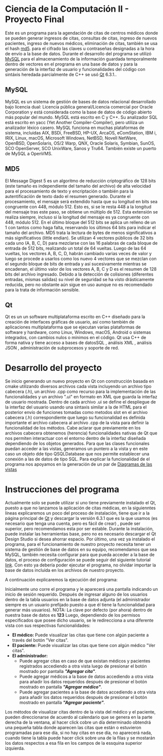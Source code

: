 # Ciencia de la Computación II - Proyecto Final
Este es un programa para la agendación de citas de centros médicos donde se pueden generar ingresos de citas, consultas de citas, ingreso de nuevos pacientes, 
ingreso de nuevos médicos, eliminación de citas, también se usa el hash [md5](#md5). para el cifrado las claves u contraseñas designadas a la hora de envío a la base de datos.
Durante el desarrollo del programa se utilizó [MySQL](#mysql) para el almacenamiento de la información guardada temporalmente dentro de vectores en el programa en una base de datos y para la generación
de la interfaz de usuario y funcionalidades del código con sintáxis heredada parcialmente de C++ se usó [Qt](#qt) 6.3.1.. 

## MySQL
MySQL es un sistema de gestión de bases de datos relacional desarrollado bajo licencia dual: Licencia pública general/Licencia comercial por Oracle Corporation 
y está considerada como la base de datos de código abierto más popular del mundo. MySQL está escrito en C y C++. Su analizador SQL está escrito en yacc (Yet Another Compiler-Compiler), pero utiliza un analizador léxico casero. MySQL funciona en muchas plataformas de sistema, incluidas AIX, BSDi, FreeBSD, HP-UX,
ArcaOS, eComStation, IBM i, IRIX, Linux, macOS, Microsoft Windows, NetBSD, Novell NetWare, OpenBSD, OpenSolaris, OS/2 Warp, 
QNX, Oracle Solaris, Symbian, SunOS, SCO OpenServer, SCO UnixWare, Sanos y Tru64. También existe un puerto de MySQL a OpenVMS.

## MD5
El Message Digest 5 es un algoritmo de reducción criptográfico de 128 bits (este tamaño es independiente del tamaño del archivo) de alta velocidad
para el procesamiento de texto y encriptación o también para la autentificación de texto dado el resumen generado. Durante el procesamiento, el mensaje será extendido hasta que
su longitud en bits sea congruente con 448, módulo 512. Esto es, si se le resta 448 a la longitud del mensaje tras este paso, se obtiene un múltiplo de 512. 
Esta extensión se realiza siempre, incluso si la longitud del mensaje es ya congruente con 448, módulo 512. En el último bloque del 512 bits se aplica un relleno de un 1 con tantos como haga falta, 
reservando los últimos 64 bits para indicar el tamaño del archivo. MD5 trata la lectura de bytes de menos significativos a más significativos (little endian).
Se utilizan 4 vectores públicos de 32 bits cada uno (A, B, C, D) para mezclarse con las 16 palabras de cada bloque de entrada de 512 bits, realizando un total de 64 vueltas. 
Luego de las 64 vueltas, los vectores A, B, C, D, habrán cambiado varias veces de valor y luego se procede a usarlos como los nuevo 4 vectores que se mezclan con el segundo 
bloque de bits de entrada y así sucesivamente mientras se encadenan, el último valor de los vectores A, B, C y D es el resumen de 128 bits del archivo ingresado. Debido a la detección de colisiones (diferentes entradas, mismas salidas)
su nivel de seguridad se ha visto drásticamente reducida, pero no obstante aún sigue en uso aunque no es recomendado para la trata de información sensible.

## Qt
Qt es un un software multiplataforma escrito en C++ diseñado para la creación de interfaces gráficas de usuario, así como también de aplicaciones multiplataforma que se ejecutan varias 
plataformas de software y hardware, como Linux, Windows, macOS, Android o sistemas integrados, con cambios nulos o mínimos en el código. Qt usa C++ de forma nativa y tiene acceso a bases de datosSQL , análisis XML , análisis JSON , administración de subprocesos y soporte de red.

# Desarrollo del proyecto
Se inicio generando un nuevo proyecto en Qt con construcción basada en cmake utilizando diversos archivos cada vista incluyendo un archivo tipo cabecera (.h), un archivo .cpp como recurso para la implementación de las funcionalidades y un archivo ".ui" en formato en XML que guarda la interfaz de usuario mostrada.
Dentro de cada archivo .ui se define el despliegue de la interfaz del usuario usando una sintaxis similar a la de HTML para el posterior envío de funciones tomadas como metodos slot en el archivo cabecera (.h) correspondiente que luego su funcionalidad es definida importante el archivo cabecera al archivo .cpp de la vista para definir la funcionalidad de los métodos. Cabe aclarar que previamente en los archivos cabecera obtenemos (herencia) funcionalidades nativas de Qt que nos permiten interactuar con el entorno dentro de la interfaz diseñada dependiendo de los objetos generados. Para que las clases funcionales puedan acceder a las vistas, generamos un puntero a la vista y en este caso un objeto dde tipo QSQLDatabase que nos permite establecer una conexión a las de datos de tipo SQL.
Para explicar la funcionalidad de el programa nos apoyamos en la generación de un par de [Diagramas de las vistas](https://jamboard.google.com/d/1lNjInz3dCPMsQiP6g3etwScvUCLl1edCKNsKY59WMew/edit?usp=sharing)

# Instrucciones del programa
Actualmente solo se puede utilizar si uno tiene previamente instalado el Qt, puesto a que no lanzamos la aplicación de citas médicas, en la siguienntes líneas explicaremos un poco del proceso de instalación, tiene que ir a la página principal de [Qt](https://www.qt.io/download-open-source?hsCtaTracking=9f6a2170-a938-42df-a8e2-a9f0b1d6cdce%7C6cb0de4f-9bb5-4778-ab02-bfb62735f3e5) y descargar la versión 6.3.1 que es la que usamos (es necesario que tenga una cuenta, pero es fácil de crear) , puede ser superior, pero recomendamos esta por ser estable. Durante la instalación, puede instalar las herramientas base, pero no es necesario descargar el Qt Design Studio si desea ahorrar espacio. Por último, una vez ya instalado el programa, para el funcionamiento de nuestro proyecto necesita tener un sistema de gestión de base de datos en su equipo, recomendamos que sea MySQL, también necesita configurar para que pueda acceder a la base de datos, el proceso de configuración se puede seguir del siguiente tutorial [link](https://www.youtube.com/watch?v=qeErME39zvw&t=2s). Con esto ya debería poder ejecutar el programa, no olvidar importar la base de datos incluida en los archivos de nuestro proyecto.

A continuación explicaremos la ejecución del programa:

Inicialmente uno corre el programa y le aparecerá una pantalla indicando un inicio de sesión requerido. Después de ingresar alguno de los usuarios dentro de la tabla usuarios en la base de datos adjunta (el administrador siempre es un usuario prefijado puesto a que él tiene la funcionalidad para generar más usuarios).
NOTA: La clave por defecto (por ahora) dentro de nuestra base de datos es **123**
Luego, dependiendo de los permisos especificados que posee dicho usuario, se le redirecciona a una diferente vista con sus respectivas funcionalidades:
* **El médico:** Puede visualizar las citas que tiene con algún paciente a través del botón "Ver citas".
* **El paciente:** Puede visualizar las citas que tiene con algún médico "Ver citas".
* **El administrador:** 
    - Puede agregar citas en caso de que existan médicos y pacientes registrados accediendo a otra vista luego de presionar el botón mostrado por pantalla ___"Agregar cita"___.
    - Puede agregar médicos a la base de datos accediendo a otra vista para añadir los datos requeridos después de presionar el botón mostrado en pantalla ___"Agregar médico"___.
    - Puede agregar pacientes a la base de datos accediendo a otra vista para añadir los datos requeridos después de presionar el botón mostrado en pantalla ___"Agregar paciente"___.

Los métodos de visualizar citas dentro de la vista del médico y el paciente, pueden direccionarse de acuerdo al calendario que se genera en la parte derecha de la ventana, al hacer click cobre un día determinado obtendrá una pequeña tabla donde aparecen las citas que están o estuvieron programadas para ese día, si no hay citas en ese día, no aparecerá nada, cuando tiene la tabla puede hacer click sobre una de la filas y se mostarán los datos respectos a esa fila en los campos de la essquina superior izquierda.
